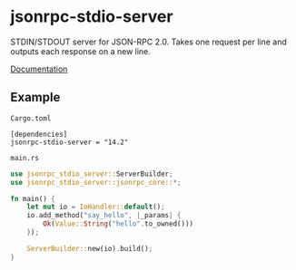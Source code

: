 # jsonrpc-stdio-server
STDIN/STDOUT server for JSON-RPC 2.0.
Takes one request per line and outputs each response on a new line.

[Documentation](http://paritytech.github.io/jsonrpc/jsonrpc_stdio_server/index.html)

## Example

`Cargo.toml`

```
[dependencies]
jsonrpc-stdio-server = "14.2"
```

`main.rs`

```rust
use jsonrpc_stdio_server::ServerBuilder;
use jsonrpc_stdio_server::jsonrpc_core::*;

fn main() {
	let mut io = IoHandler::default();
	io.add_method("say_hello", |_params| {
		Ok(Value::String("hello".to_owned()))
	});

	ServerBuilder::new(io).build();
}
```
